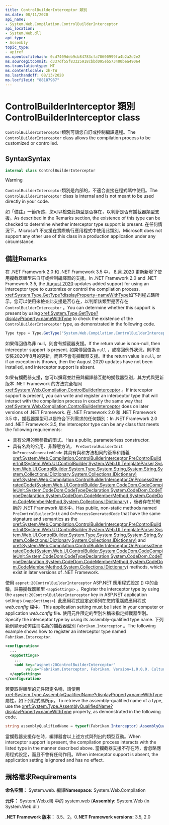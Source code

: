 ```yaml
---
title: ControlBuilderInterceptor 類別
ms.date: 08/11/2020
api_name:
- System.Web.Compilation.ControlBuilderInterceptor
api_location:
- System.Web.dll
api_type:
- Assembly
topic_type:
- apiref
ms.openlocfilehash: 0cd7409deb9cb84783cfa70600999fa4b2a2d2e2
ms.sourcegitcommit: d337df55f83325918cbbd095eb573400bea49064
ms.translationtype: MT
ms.contentlocale: zh-TW
ms.lasthandoff: 08/13/2020
ms.locfileid: "88187987"
---
```

# <a name="controlbuilderinterceptor-class"></a><span data-ttu-id="f0ca8-102">ControlBuilderInterceptor 類別</span><span class="sxs-lookup"><span data-stu-id="f0ca8-102">ControlBuilderInterceptor class</span></span>

<span data-ttu-id="f0ca8-103">`ControlBuilderInterceptor`類別可讓您自訂或控制編譯進程。</span><span class="sxs-lookup"><span data-stu-id="f0ca8-103">The `ControlBuilderInterceptor` class allows the compilation process to be customized or controlled.</span></span>

## <a name="syntax"></a><span data-ttu-id="f0ca8-104">Syntax</span><span class="sxs-lookup"><span data-stu-id="f0ca8-104">Syntax</span></span>

```csharp
internal class ControlBuilderInterceptor
```

> [!WARNING]
> <span data-ttu-id="f0ca8-105">`ControlBuilderInterceptor`類別是內部的，不適合直接在程式碼中使用。</span><span class="sxs-lookup"><span data-stu-id="f0ca8-105">The `ControlBuilderInterceptor` class is internal and is not meant to be used directly in your code.</span></span>
>
> <span data-ttu-id="f0ca8-106">如「備註」一節所述，您可以檢查此類型是否存在，以判斷是否有攔截器類型支援。</span><span class="sxs-lookup"><span data-stu-id="f0ca8-106">As described in the Remarks section, the existence of this type can be checked to determine whether interceptor type support is present.</span></span> <span data-ttu-id="f0ca8-107">在任何情況下，Microsoft 不支援在實際執行應用程式中使用此類別。</span><span class="sxs-lookup"><span data-stu-id="f0ca8-107">Microsoft does not support any other use of this class in a production application under any circumstance.</span></span>

## <a name="remarks"></a><span data-ttu-id="f0ca8-108">備註</span><span class="sxs-lookup"><span data-stu-id="f0ca8-108">Remarks</span></span>

<span data-ttu-id="f0ca8-109">在 .NET Framework 2.0 和 .NET Framework 3.5 中， [8 月 2020](https://portal.msrc.microsoft.com/security-guidance/releasenotedetail/2020-Aug) 更新新增了使用攔截器類型來自訂或控制編譯器的支援。</span><span class="sxs-lookup"><span data-stu-id="f0ca8-109">In .NET Framework 2.0 and .NET Framework 3.5, the [August 2020](https://portal.msrc.microsoft.com/security-guidance/releasenotedetail/2020-Aug) updates added support for using an interceptor type to customize or control the compilation process.</span></span> <span data-ttu-id="f0ca8-110"><xref:System.Type.GetType?displayProperty=nameWithType>如下列程式碼所示，您可以使用來檢查此支援是否存在，以判斷該類型是否存在 `ControlBuilderInterceptor` 。</span><span class="sxs-lookup"><span data-stu-id="f0ca8-110">You can determine whether this support is present by using <xref:System.Type.GetType?displayProperty=nameWithType> to check the existence of the `ControlBuilderInterceptor` type, as demonstrated in the following code.</span></span>

```csharp
Type type = Type.GetType("System.Web.Compilation.ControlBuilderInterceptor, System.Web, Version=2.0.0.0, Culture=neutral, PublicKeyToken=b03f5f7f11d50a3a");
```

<span data-ttu-id="f0ca8-111">如果傳回值為非 null，則會有攔截器支援。</span><span class="sxs-lookup"><span data-stu-id="f0ca8-111">If the return value is non-null, then interceptor support is present.</span></span> <span data-ttu-id="f0ca8-112">如果傳回值為 `null` ，或擲回例外狀況，則不會安裝2020年8月的更新，而且不會有攔截器支援。</span><span class="sxs-lookup"><span data-stu-id="f0ca8-112">If the return value is `null`, or if an exception is thrown, then the August 2020 updates have not been installed, and interceptor support is absent.</span></span>

<span data-ttu-id="f0ca8-113">如果有攔截器支援，您可以撰寫並註冊與編譯器互動的攔截器型別，其方式與更新版本 .NET Framework 的方法完全相同 <xref:System.Web.Compilation.ControlBuilderInterceptor> 。</span><span class="sxs-lookup"><span data-stu-id="f0ca8-113">If interceptor support is present, you can write and register an interceptor type that will interact with the compilation process in exactly the same way that <xref:System.Web.Compilation.ControlBuilderInterceptor> does on later versions of .NET Framework.</span></span> <span data-ttu-id="f0ca8-114">在 .NET Framework 2.0 和 .NET Framework 3.5 中，攔截器類型可以是符合下列需求的任何類別：</span><span class="sxs-lookup"><span data-stu-id="f0ca8-114">In .NET Framework 2.0 and .NET Framework 3.5, the interceptor type can be any class that meets the following requirements:</span></span>

* <span data-ttu-id="f0ca8-115">具有公用的無參數的函式。</span><span class="sxs-lookup"><span data-stu-id="f0ca8-115">Has a public, parameterless constructor.</span></span>
* <span data-ttu-id="f0ca8-116">具有名為的公用、非靜態方法， `PreControlBuilderInit` `OnProcessGeneratedCode` 其具有與和方法相同的簽章和語義 <xref:System.Web.Compilation.ControlBuilderInterceptor.PreControlBuilderInit(System.Web.UI.ControlBuilder,System.Web.UI.TemplateParser,System.Web.UI.ControlBuilder,System.Type,System.String,System.String,System.Collections.IDictionary,System.Collections.IDictionary)> <xref:System.Web.Compilation.ControlBuilderInterceptor.OnProcessGeneratedCode(System.Web.UI.ControlBuilder,System.CodeDom.CodeCompileUnit,System.CodeDom.CodeTypeDeclaration,System.CodeDom.CodeTypeDeclaration,System.CodeDom.CodeMemberMethod,System.CodeDom.CodeMemberMethod,System.Collections.IDictionary)> ，後者存在於較新的 .NET Framework 版本中。</span><span class="sxs-lookup"><span data-stu-id="f0ca8-116">Has public, non-static methods named `PreControlBuilderInit` and `OnProcessGeneratedCode` that have the same signature and semantics as the <xref:System.Web.Compilation.ControlBuilderInterceptor.PreControlBuilderInit(System.Web.UI.ControlBuilder,System.Web.UI.TemplateParser,System.Web.UI.ControlBuilder,System.Type,System.String,System.String,System.Collections.IDictionary,System.Collections.IDictionary)> and <xref:System.Web.Compilation.ControlBuilderInterceptor.OnProcessGeneratedCode(System.Web.UI.ControlBuilder,System.CodeDom.CodeCompileUnit,System.CodeDom.CodeTypeDeclaration,System.CodeDom.CodeTypeDeclaration,System.CodeDom.CodeMemberMethod,System.CodeDom.CodeMemberMethod,System.Collections.IDictionary)> methods, which exist in later versions of .NET Framework.</span></span>

<span data-ttu-id="f0ca8-117">使用 `aspnet:20ControlBuilderInterceptor` ASP.NET 應用程式設定 () 中的金鑰，註冊攔截器類型 `<appSettings>` 。</span><span class="sxs-lookup"><span data-stu-id="f0ca8-117">Register the interceptor type by using the `aspnet:20ControlBuilderInterceptor` key in ASP.NET application settings (`<appSettings>`).</span></span> <span data-ttu-id="f0ca8-118">此應用程式設定必須列在您的電腦或應用程式 *web.config* 檔中。</span><span class="sxs-lookup"><span data-stu-id="f0ca8-118">This application setting must be listed in your computer or application *web.config* file.</span></span> <span data-ttu-id="f0ca8-119">使用元件限定的型別名稱來指定攔截器型別。</span><span class="sxs-lookup"><span data-stu-id="f0ca8-119">Specify the interceptor type by using its assembly-qualified type name.</span></span> <span data-ttu-id="f0ca8-120">下列範例顯示如何註冊名為的攔截器型別 `Fabrikam.Interceptor` 。</span><span class="sxs-lookup"><span data-stu-id="f0ca8-120">The following example shows how to register an interceptor type named `Fabrikam.Interceptor`.</span></span>

```xml
<configuration>
  ...
  <appSettings>
    ...
    <add key="aspnet:20ControlBuilderInterceptor"
         value="Fabrikam.Interceptor, Fabrikam, Version=1.0.0.0, Culture=neutral, PublicKeyToken=2b3831f2f2b744f7" />
  </appSettings>
</configuration>
```

<span data-ttu-id="f0ca8-121">若要取得類型的元件限定名稱，請使用 <xref:System.Type.AssemblyQualifiedName?displayProperty=nameWithType> 屬性，如下列程式碼所示。</span><span class="sxs-lookup"><span data-stu-id="f0ca8-121">To retrieve the assembly-qualified name of a type, use the <xref:System.Type.AssemblyQualifiedName?displayProperty=nameWithType> property, as demonstrated in the following code.</span></span>

```csharp
string assemblyQualifiedName = typeof(Fabrikam.Interceptor).AssemblyQualifiedName;
```

<span data-ttu-id="f0ca8-122">當攔截器支援存在時，編譯器會以上述方式與列出的類型互動。</span><span class="sxs-lookup"><span data-stu-id="f0ca8-122">When interceptor support is present, the compilation process interacts with the listed type in the manner described above.</span></span> <span data-ttu-id="f0ca8-123">當攔截器支援不存在時，會忽略應用程式設定，而且不會有任何作用。</span><span class="sxs-lookup"><span data-stu-id="f0ca8-123">When interceptor support is absent, the application setting is ignored and has no effect.</span></span>

## <a name="requirements"></a><span data-ttu-id="f0ca8-124">規格需求</span><span class="sxs-lookup"><span data-stu-id="f0ca8-124">Requirements</span></span>

<span data-ttu-id="f0ca8-125">**命名空間：** System.web. 編譯</span><span class="sxs-lookup"><span data-stu-id="f0ca8-125">**Namespace:** System.Web.Compilation</span></span>

<span data-ttu-id="f0ca8-126">**元件：** System.Web.dll) 中的 system.web (</span><span class="sxs-lookup"><span data-stu-id="f0ca8-126">**Assembly:** System.Web (in System.Web.dll)</span></span>

<span data-ttu-id="f0ca8-127">**.NET Framework 版本：** 3.5、2。0</span><span class="sxs-lookup"><span data-stu-id="f0ca8-127">**.NET Framework versions:** 3.5, 2.0</span></span>
